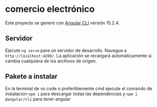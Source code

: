 # comercio electrónico

Este proyecto se generó con [Angular CLI](https://github.com/angular/angular-cli) versión 15.2.4.

## Servidor 

Ejecute `ng serve` para un servidor de desarrollo. Navegue a `http://localhost:4200/`. La aplicación se recargará automáticamente si cambia cualquiera de los archivos de origen.


## Pakete a instalar 

En la terminal de vs code o preferiblemente cmd ejecute el comando de instalacion `npm i` para descargar todas las dependencias y `npm i @angular/cli` para tener angular
